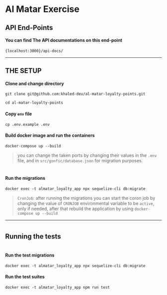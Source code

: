 # Al Matar Exercise

## API End-Points

#### You can find The API documentations on this end-point

```
{localhost:3000}/api-docs/
```
----

## THE SETUP

#### Clone and change directory
```
git clone git@github.com:khaled-dev/al-matar-loyalty-points.git

cd al-matar-loyalty-points
```

#### Copy `env` file
```
cp .env.example .env
```

#### Build docker image and run the containers
```
docker-compose up --build
```

> you can change the taken ports by changing their values in the `.env` file,
> and in `src/gonfic/database.json` for migration purposes.


#



#### Run the migrations
```
docker exec -t almatar_loyalty_app npx sequelize-cli db:migrate 
```


> `CronJob`: after running the migrations you can start the coron job by changing the value of `CRONJOB` environmental variable to be `active`,
> only if needed, after that rebuild the application by using `docker-compose up --build`




----
#

## Running the tests

#
#### Run the test migrations
```
docker exec -t almatar_loyalty_app npx sequelize-cli db:migrate 
```

#### Run the test suites

```
docker exec -t almatar_loyalty_app npm run test
```





